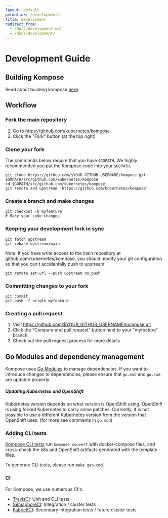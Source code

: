 ```yaml
---
layout: default
permalink: /development/
title: Development
redirect_from: 
  - /docs/development.md/
  - /docs/development/
---
```


# Development Guide

## Building Kompose

Read about building kompose [here](https://github.com/kubernetes/kompose#development-and-building-of-kompose).

## Workflow

### Fork the main repository

1. Go to https://github.com/kubernetes/kompose
2. Click the "Fork" button (at the top right)

### Clone your fork

The commands below require that you have `$GOPATH`. We highly recommended you put the Kompose code into your `$GOPATH`.

```console
git clone https://github.com/$YOUR_GITHUB_USERNAME/kompose.git $GOPATH/src/github.com/kubernetes/kompose
cd $GOPATH/src/github.com/kubernetes/kompose
git remote add upstream 'https://github.com/kubernetes/kompose'
```

### Create a branch and make changes

```console
git checkout -b myfeature
# Make your code changes
```

### Keeping your development fork in sync

```console
git fetch upstream
git rebase upstream/main
```

Note: If you have write access to the main repository at github.com/kubernetes/kompose, you should modify your git configuration so that you can't accidentally push to upstream:

```console
git remote set-url --push upstream no_push
```

### Committing changes to your fork

```console
git commit
git push -f origin myfeature
```

### Creating a pull request

1. Visit https://github.com/$YOUR_GITHUB_USERNAME/kompose.git
2. Click the "Compare and pull request" button next to your "myfeature" branch.
3. Check out the pull request process for more details

## Go Modules and dependency management

Kompose uses [Go Modules](https://github.com/golang/go/wiki/Modules) to manage dependencies.
If you want to introduce changes to dependencies, please ensure that `go.mod` and `go.sum` are updated properly.

##### Updating Kubernetes and OpenShift

Kubernetes version depends on what version is OpenShift using.
OpenShift is using forked Kubernetes to carry some patches.
Currently, it is not possible to use a different Kubernetes version from the version that OpenShift uses.
(for more see comments in `go.mod`)

### Adding CLI tests

[Kompose CLI tests](https://github.com/kubernetes/kompose/tree/main/script/test/cmd) run `kompose convert` with docker-compose files, and cross-check the k8s and OpenShift artifacts generated with the template files.

To generate CLI tests, please run `make gen-cmd`.

### CI

For Kompose, we use numerous CI's:

- [TravisCI](https://travis-ci.org/kubernetes/kompose): Unit and CLI tests
- [SemaphoreCI](https://semaphoreci.com/cdrage/kompose-2): Integration / cluster tests
- [Fabric8CI](http://jenkins.cd.k8s.fabric8.io/): Secondary integration tests / future cluster tests
